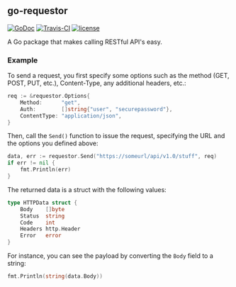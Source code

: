 ## go-requestor
[![GoDoc](https://godoc.org/github.com/scottdware/go-requestor?status.svg)](https://godoc.org/github.com/scottdware/go-requestor) [![Travis-CI](https://travis-ci.org/scottdware/go-requestor.svg?branch=master)](https://travis-ci.org/scottdware/go-requestor)
[![license](http://img.shields.io/badge/license-MIT-red.svg?style=flat)](https://raw.githubusercontent.com/scottdware/go-requestor/master/LICENSE)

A Go package that makes calling RESTful API's easy.

### Example

To send a request, you first specify some options such as the method (GET, POST, PUT, etc.), Content-Type, any additional headers, etc.:

```Go
req := &requestor.Options{
	Method:      "get",
	Auth:        []string{"user", "securepassword"},
	ContentType: "application/json",
}
```

Then, call the `Send()` function to issue the request, specifying the URL and the options you defined above:

```Go
data, err := requestor.Send("https://someurl/api/v1.0/stuff", req)
if err != nil {
	fmt.Println(err)
}
```

The returned data is a struct with the following values:

```Go
type HTTPData struct {
	Body    []byte
	Status  string
	Code    int
	Headers http.Header
	Error   error
}
```

For instance, you can see the payload by converting the `Body` field to a string:

```Go
fmt.Println(string(data.Body))
```